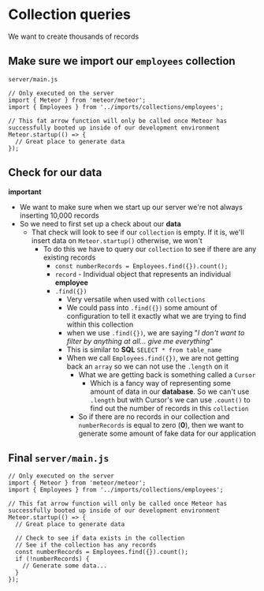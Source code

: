 # Collection queries
We want to create thousands of records

## Make sure we import our `employees` collection

`server/main.js`

```
// Only executed on the server
import { Meteor } from 'meteor/meteor';
import { Employees } from '../imports/collections/employees';

// This fat arrow function will only be called once Meteor has successfully booted up inside of our development environment
Meteor.startup(() => {
  // Great place to generate data
});
```

## Check for our data
**important**

* We want to make sure when we start up our server we're not always inserting 10,000 records
* So we need to first set up a check about our **data**
    - That check will look to see if our `collection` is empty. If it is, we'll insert data on `Meteor.startup()` otherwise, we won't
        + To do this we have to query our `collection` to see if there are any existing records
            * `const numberRecords = Employees.find({}).count();`
            * `record` - Individual object that represents an individual **employee**
            * `.find({})`
                - Very versatile when used with `collections`
                - We could pass into `.find({})` some amount of configuration to tell it exactly what we are trying to find within this collection
                - when we use `.find({})`, we are saying "_I don't want to filter by anything at all... give me everything_"
                - This is similar to **SQL** `SELECT * from table_name`
                - When we call `Employees.find({})`, we are not getting back an `array` so we can not use the `.length` on it
                    + What we are getting back is something called a `Cursor`
                      - Which is a fancy way of representing some amount of data in our **database**. So we can't use `.length` but with Cursor's we can use `.count()` to find out the number of records in this `collection`
                    + So if there are no records in our collection and `numberRecords` is equal to zero (**0**), then we want to generate some amount of fake data for our application

## Final `server/main.js`

```
// Only executed on the server
import { Meteor } from 'meteor/meteor';
import { Employees } from '../imports/collections/employees';

// This fat arrow function will only be called once Meteor has successfully booted up inside of our development environment
Meteor.startup(() => {
  // Great place to generate data

  // Check to see if data exists in the collection
  // See if the collection has any records
  const numberRecords = Employees.find({}).count();
  if (!numberRecords) {
    // Generate some data...
  }
});
```






